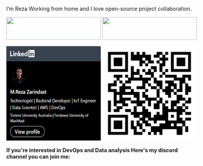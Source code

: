 I’m Reza Working from home and I love open-source project collaboration.

[<img src='https://img.shields.io/badge/linkedin-%230077B5.svg?style=for-the-badge&logo=linkedin&logoColor=white' width='250' height='60'>](https://www.linkedin.com/in/goldenhand76/)
[<img src='https://img.shields.io/badge/Discord-%235865F2.svg?style=for-the-badge&logo=discord&logoColor=white' width='250' height='60'>](https://discord.com/invite/B4nm3ZsMeV)

[<img src='img/LinkedIn-Badge.png' width='250' height='250'>](https://www.linkedin.com/in/goldenhand76/)
[<img src='img/Untitled.svg' width='250'>](https://discord.com/invite/B4nm3ZsMeV)

**If you're interested in DevOps and Data analysis Here's my discord channel you can join me:**


<!---
R-Goldenhand/R-Goldenhand is a ✨ special ✨ repository because its `README.md` (this file) appears on your GitHub profile.
You can click the Preview link to take a look at your changes.
--->
